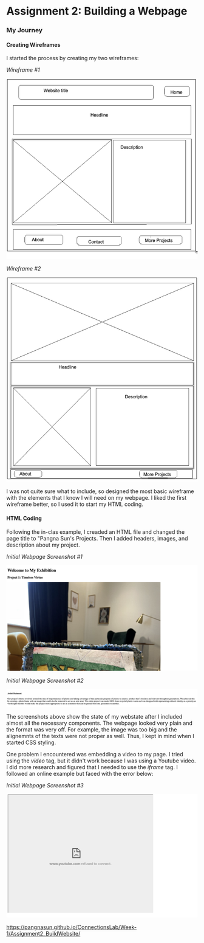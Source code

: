 # Assignment 2: Building a Webpage

### My Journey
#### Creating Wireframes
I started the process by creating my two wireframes:

*Wireframe #1*

![Wireframe #1](wireframes/Wireframe1.png)


*Wireframe #2*

![Wireframe #1](wireframes/Wireframe2.png)

I was not quite sure what to include, so designed the most basic wireframe with the elements that I know I will need on my webpage. I liked the first wireframe better, so I used it to start my HTML coding. 

#### HTML Coding
Following the in-clas example, I creaded an HTML file and changed the page title to "Pangna Sun's Projects. Then I added headers, images, and description about my project. 

*Initial Webpage Screenshot #1*

![webpage #1](ScreenShots/webpage_1.png)

*Initial Webpage Screenshot #2*

![webpage #2](ScreenShots/webpage_2.png)

The screenshots above show the state of my webstate after I included almost all the necessary components. The webpage looked very plain and the format was very off. For example, the image was too big and the alignemnts of the texts were not proper as well. Thus, I kept in mind when I started CSS styling. 

One problem I encountered was embedding a video to my page. I tried using the *video* tag, but it didn't work because I was using a Youtube video. I did more research and figured that I needed to use the *iframe* tag. I followed an online example but faced with the error below:

*Initial Webpage Screenshot #3*

![webpage #3](ScreenShots/webpage_3.png)

https://pangnasun.github.io/ConnectionsLab/Week-1/Assignment2_BuildWebsite/
